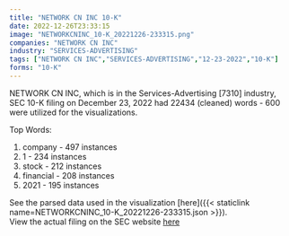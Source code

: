 ```yaml
---
title: "NETWORK CN INC 10-K"
date: 2022-12-26T23:33:15
image: "NETWORKCNINC_10-K_20221226-233315.png"
companies: "NETWORK CN INC"
industry: "SERVICES-ADVERTISING"
tags: ["NETWORK CN INC","SERVICES-ADVERTISING","12-23-2022","10-K"]
forms: "10-K"
---
```

NETWORK CN INC, which is in the Services-Advertising [7310] industry, SEC 10-K filing on December 23, 2022 had 22434 (cleaned) words - 600 were utilized for the visualizations.

Top Words:
1. company - 497 instances
2. 1 - 234 instances
3. stock - 212 instances
4. financial - 208 instances
5. 2021 - 195 instances


See the parsed data used in the visualization [here]({{< staticlink name=NETWORKCNINC_10-K_20221226-233315.json >}}).  
View the actual filing on the SEC website [here](https://www.sec.gov/Archives/edgar/data/934796/0001214659-22-015300.txt)